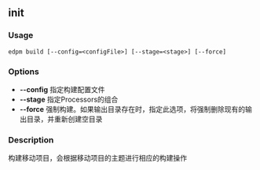 ## init

### Usage

    edpm build [--config=<configFile>] [--stage=<stage>] [--force]

### Options

* **--config** 指定构建配置文件
* **--stage** 指定Processors的组合
* **--force** 强制构建。如果输出目录存在时，指定此选项，将强制删除现有的输出目录，并重新创建空目录

### Description

构建移动项目，会根据移动项目的主题进行相应的构建操作
